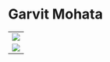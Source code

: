 <h1>Garvit Mohata</h1>
<table>
<tr>
<td>
    <div align="center">
  <img align="center" src="https://github-readme-stats.vercel.app/api?username=mohatagarvit&show_icons=true&hide_border=true&icon_color=586069&title_color=a0a9af">
</div>
</td>
  </tr>
  <tr>
<td>
  <div align="center">
  <img align="center" src="https://github-readme-stats.vercel.app/api/top-langs/?username=mohatagarvit&layout=compact">
  </div>
</td>
</tr>

</table>



<!--
<tr>
<td>
<div align="center">
<a href="https://github.com/mohatagarvit"><img src="https://img.shields.io/github/followers/mohatagarvit.svg?label=GitHub&style=social" alt="GitHub"></a>
<a href="https://github.com/sponsors/mohatagarvit"><img src="https://img.shields.io/badge/Sponsors--_.svg?style=social&logo=github&logoColor=EA4AAA" alt="Sponsors"></a>
</div>
</td>
</tr>
<tr>
<td>
<div align="center">
<img src="https://img.shields.io/badge/-Python-333?style=flat-square&logo=Python&logoColor=fff">
<img src="https://img.shields.io/badge/-C/C++-c14438?style=flat-square&logo=C&logoColor=fff">
<img src="https://img.shields.io/badge/-C%23-green?style=flat-square&logoColor=fff">
</div>
</td>
</tr>
<tr>
<td>
<div align="center">
<img src="https://img.shields.io/badge/-Unity-black?style=flat-square&logoColor=fff">
<img src="https://img.shields.io/badge/-PyTorch-e34f26?style=flat-square&logo=PyTorch&logoColor=fff">
<img src="https://img.shields.io/badge/-TensorFlow-e5cd0c?style=flat-square&logo=TensorFlow&logoColor=fff">
</div>
</td>
</tr>

# Garvit Mohata
**mohatagarvit/mohatagarvit** is a ✨ _special_ ✨ repository because its `README.md` (this file) appears on your GitHub profile.
 👋
Here are some ideas to get you started:

- 🔭 I’m currently working on ...
- 🌱 I’m currently learning ...
- 👯 I’m looking to collaborate on ...
- 🤔 I’m looking for help with ...
- 💬 Ask me about ...
- 📫 How to reach me: ...
- 😄 Pronouns: ...
- ⚡ Fun fact: ...

🔭 I’m currently working on Deep Learning and Computer Vision.

[![Anurag's github stats](https://github-readme-stats.vercel.app/api?username=mohatagarvit&show_icons=true)](https://github.com/anuraghazra/github-readme-stats)

[![Top Langs](https://github-readme-stats.vercel.app/api/top-langs/?username=mohatagarvit&layout=compact)](https://github.com/anuraghazra/github-readme-stats)

References:
- https://github.com/cnheider/cnheider for html
- https://github.com/anuraghazra/github-readme-stats for markdown
-->

